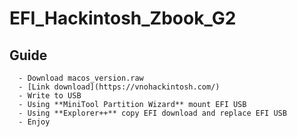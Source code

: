 # EFI_Hackintosh_Zbook_G2

## Guide 
```
  - Download macos_version.raw
  - [Link download](https://vnohackintosh.com/)
  - Write to USB
  - Using **MiniTool Partition Wizard** mount EFI USB
  - Using **Explorer++** copy EFI download and replace EFI USB
  - Enjoy
```

